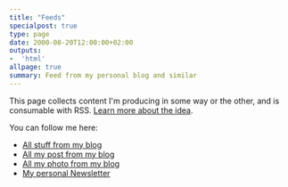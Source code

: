 ```yaml
---
title: "Feeds"
specialpost: true
type: page
date: 2000-08-20T12:00:00+02:00
outputs:
-  'html'
allpage: true
summary: Feed from my personal blog and similar
---
```

This page collects content I'm producing in some way or the other, and is consumable with RSS.
[Learn more about the idea](https://marcus.io/blog/making-rss-more-visible-again-with-slash-feeds).

You can follow me here:

* [All stuff from my blog](/index.xml)
* [All my post from my blog](/post/index.xml)
* [All my photo from my blog](/photos/index.xml)
* [My personal Newsletter](https://newsletter.digitaltearoom.com/index.xml)
